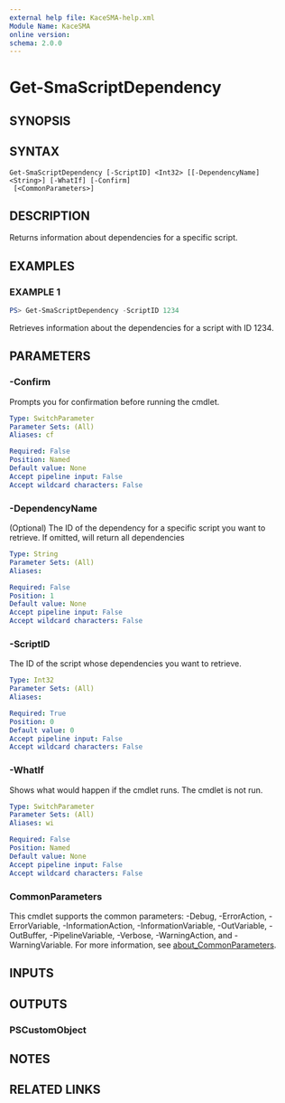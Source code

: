 ```yaml
---
external help file: KaceSMA-help.xml
Module Name: KaceSMA
online version:
schema: 2.0.0
---
```


# Get-SmaScriptDependency

## SYNOPSIS

## SYNTAX

```
Get-SmaScriptDependency [-ScriptID] <Int32> [[-DependencyName] <String>] [-WhatIf] [-Confirm]
 [<CommonParameters>]
```

## DESCRIPTION
Returns information about dependencies for a specific script.

## EXAMPLES

### EXAMPLE 1
```powershell
PS> Get-SmaScriptDependency -ScriptID 1234
```

Retrieves information about the dependencies for a script with ID 1234.

## PARAMETERS

### -Confirm
Prompts you for confirmation before running the cmdlet.

```yaml
Type: SwitchParameter
Parameter Sets: (All)
Aliases: cf

Required: False
Position: Named
Default value: None
Accept pipeline input: False
Accept wildcard characters: False
```

### -DependencyName
(Optional) The ID of the dependency for a specific script you want to retrieve.
If omitted, will return all dependencies

```yaml
Type: String
Parameter Sets: (All)
Aliases:

Required: False
Position: 1
Default value: None
Accept pipeline input: False
Accept wildcard characters: False
```

### -ScriptID
The ID of the script whose dependencies you want to retrieve.

```yaml
Type: Int32
Parameter Sets: (All)
Aliases:

Required: True
Position: 0
Default value: 0
Accept pipeline input: False
Accept wildcard characters: False
```

### -WhatIf
Shows what would happen if the cmdlet runs.
The cmdlet is not run.

```yaml
Type: SwitchParameter
Parameter Sets: (All)
Aliases: wi

Required: False
Position: Named
Default value: None
Accept pipeline input: False
Accept wildcard characters: False
```

### CommonParameters
This cmdlet supports the common parameters: -Debug, -ErrorAction, -ErrorVariable, -InformationAction, -InformationVariable, -OutVariable, -OutBuffer, -PipelineVariable, -Verbose, -WarningAction, and -WarningVariable. For more information, see [about_CommonParameters](http://go.microsoft.com/fwlink/?LinkID=113216).

## INPUTS

## OUTPUTS

### PSCustomObject
## NOTES

## RELATED LINKS
